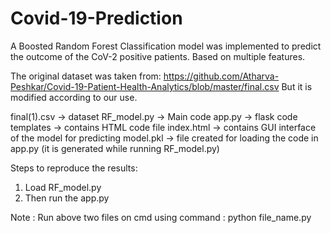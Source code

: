 # Covid-19-Prediction
A Boosted Random Forest Classification model was implemented to predict the outcome of the CoV-2 positive patients. Based on multiple features.

The original dataset was taken from: https://github.com/Atharva-Peshkar/Covid-19-Patient-Health-Analytics/blob/master/final.csv 
But it is modified according to our use.

final(1).csv -> dataset
RF_model.py  -> Main code
app.py       -> flask code
templates    -> contains HTML code file
index.html   -> contains GUI interface of the model for predicting
model.pkl    -> file created for loading the code in app.py (it is generated while running RF_model.py)

Steps to reproduce the results:
1) Load RF_model.py 
2) Then run the app.py

Note : Run above two files on cmd using command : python file_name.py 
